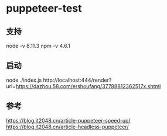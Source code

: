 # puppeteer-test

## 支持

  node -v 8.11.3
  npm -v 4.6.1

## 启动

  node ./index.js
  http://localhost:444/render?url=https://dazhou.58.com/ershoufang/37788812362517x.shtml

## 参考

  https://blog.it2048.cn/article-puppeteer-speed-up/
  https://blog.it2048.cn/article-headless-puppeteer/